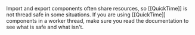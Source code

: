 

Import and export components often share resources, so [[QuickTime]] is not thread safe in some situations. If you are using [[QuickTime]] components in a worker thread, make sure you read the documentation to see what is safe and what isn't.